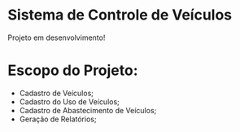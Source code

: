 # Sistema de Controle de Veículos
Projeto em desenvolvimento!

# Escopo do Projeto:
- Cadastro de Veículos;
- Cadastro do Uso de Veículos;
- Cadastro de Abastecimento de Veículos;
- Geração de Relatórios;